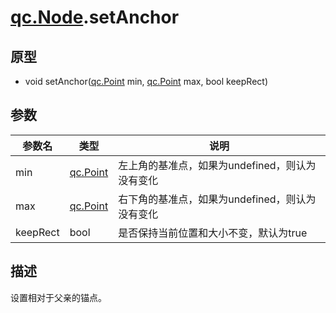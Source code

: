 # [qc.Node](CNode.md).setAnchor

## 原型
* void setAnchor([qc.Point](../geom/Point.md) min, [qc.Point](../geom/Point.md) max, bool keepRect)

## 参数
| 参数名 | 类型 |  说明 |
| --------- | --------- | --------- |
| min | [qc.Point](../geom/Point.md) | 左上角的基准点，如果为undefined，则认为没有变化 |
| max | [qc.Point](../geom/Point.md) | 右下角的基准点，如果为undefined，则认为没有变化 |
| keepRect | bool | 是否保持当前位置和大小不变，默认为true |

## 描述
设置相对于父亲的锚点。

